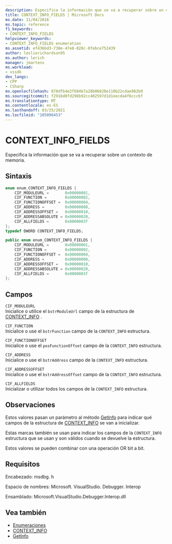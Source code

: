 ```yaml
---
description: Especifica la información que se va a recuperar sobre un contexto de memoria.
title: CONTEXT_INFO_FIELDS | Microsoft Docs
ms.date: 11/04/2016
ms.topic: reference
f1_keywords:
- CONTEXT_INFO_FIELDS
helpviewer_keywords:
- CONTEXT_INFO_FIELDS enumeration
ms.assetid: ef436bd3-738e-47e8-828c-8febce752439
author: leslierichardson95
ms.author: lerich
manager: jmartens
ms.workload:
- vssdk
dev_langs:
- CPP
- CSharp
ms.openlocfilehash: 878dfb4e2f684b7a28b06820e110b22cdae962b9
ms.sourcegitcommit: f2916d8fd296b92cc402597d1d1eecda4f6cccbf
ms.translationtype: MT
ms.contentlocale: es-ES
ms.lasthandoff: 03/25/2021
ms.locfileid: "105096453"
---
```

# <a name="context_info_fields"></a>CONTEXT_INFO_FIELDS
Especifica la información que se va a recuperar sobre un contexto de memoria.

## <a name="syntax"></a>Sintaxis

```cpp
enum enum_CONTEXT_INFO_FIELDS {
    CIF_MODULEURL =       0x00000001,
    CIF_FUNCTION =        0x00000002,
    CIF_FUNCTIONOFFSET =  0x00000004,
    CIF_ADDRESS =         0x00000008,
    CIF_ADDRESSOFFSET =   0x00000010,
    CIF_ADDRESSABSOLUTE = 0x00000020,
    CIF_ALLFIELDS =       0x0000003f
};
typedef DWORD CONTEXT_INFO_FIELDS;
```

```csharp
public enum enum_CONTEXT_INFO_FIELDS {
    CIF_MODULEURL =       0x00000001,
    CIF_FUNCTION =        0x00000002,
    CIF_FUNCTIONOFFSET =  0x00000004,
    CIF_ADDRESS =         0x00000008,
    CIF_ADDRESSOFFSET =   0x00000010,
    CIF_ADDRESSABSOLUTE = 0x00000020,
    CIF_ALLFIELDS =       0x0000003f
};
```

## <a name="fields"></a>Campos
`CIF_MODULEURL`\
Inicialice o utilice el `bstrModuleUrl` campo de la estructura de [CONTEXT_INFO](../../../extensibility/debugger/reference/context-info.md) .

`CIF_FUNCTION`\
Inicialice o use el `bstrFunction` campo de la `CONTEXT_INFO` estructura.

`CIF_FUNCTIONOFFSET`\
Inicialice o use el `posFunctionOffset` campo de la `CONTEXT_INFO` estructura.

`CIF_ADDRESS`\
Inicialice o use el `bstrAddress` campo de la `CONTEXT_INFO` estructura.

`CIF_ADDRESSOFFSET`\
Inicialice o use el `bstrAddressOffset` campo de la `CONTEXT_INFO` estructura.

`CIF_ALLFIELDS`\
Inicializar o utilizar todos los campos de la `CONTEXT_INFO` estructura.

## <a name="remarks"></a>Observaciones
Estos valores pasan un parámetro al método [GetInfo](../../../extensibility/debugger/reference/idebugmemorycontext2-getinfo.md) para indicar qué campos de la estructura de [CONTEXT_INFO](../../../extensibility/debugger/reference/context-info.md) se van a inicializar.

Estas marcas también se usan para indicar los campos de la `CONTEXT_INFO` estructura que se usan y son válidos cuando se devuelve la estructura.

Estos valores se pueden combinar con una operación OR bit a bit.

## <a name="requirements"></a>Requisitos
Encabezado: msdbg. h

Espacio de nombres: Microsoft. VisualStudio. Debugger. Interop

Ensamblado: Microsoft.VisualStudio.Debugger.Interop.dll

## <a name="see-also"></a>Vea también
- [Enumeraciones](../../../extensibility/debugger/reference/enumerations-visual-studio-debugging.md)
- [CONTEXT_INFO](../../../extensibility/debugger/reference/context-info.md)
- [GetInfo](../../../extensibility/debugger/reference/idebugmemorycontext2-getinfo.md)
